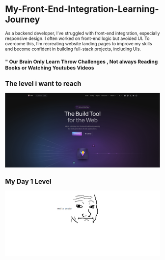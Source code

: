 # My-Front-End-Integration-Learning-Journey

As a backend developer, I’ve struggled with front-end integration, especially responsive design. I often worked on front-end logic but avoided UI. To overcome this, I’m recreating website landing pages to improve my skills and become confident in building full-stack projects, including UIs.

### " Our Brain Only Learn Throw Challenges , Not always Reading Books or Watching Youtubes Videos


## The level i want to reach

![Image](./resources/f-learning-dream.png)

## My Day 1 Level
![Image](./resources/lmao-front-day-1.png)
